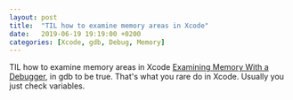 ```yaml
---
layout: post
title:  "TIL how to examine memory areas in Xcode"
date:   2019-06-19 19:19:00 +0200
categories: [Xcode, gdb, Debug, Memory]
---
```

TIL how to examine memory areas in Xcode [Examining Memory With a Debugger](http://bob.cs.sonoma.edu/IntroCompOrg-RPi/sec-gdb1.html), in gdb to be true. That's what you rare do in Xcode. Usually you just check variables.
